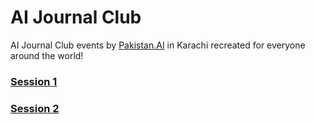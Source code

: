 # AI Journal Club 

AI Journal Club events by [Pakistan.AI](https://web.facebook.com/groups/1045006612234229/) in Karachi recreated for everyone around the world!

### [Session 1](https://github.com/PakistanAI/Journal_club/tree/master/session_1)

### [Session 2](https://github.com/PakistanAI/Journal_club/tree/master/session_2)
